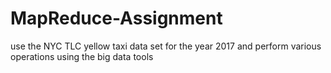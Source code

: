 # MapReduce-Assignment
 use the NYC TLC yellow taxi data set for the year 2017 and perform various operations using the big data tools
